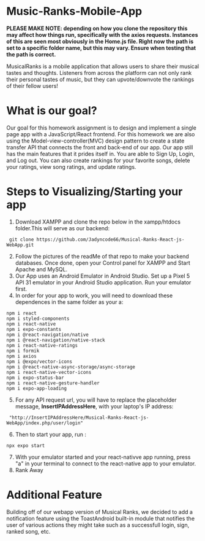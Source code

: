 # Music-Ranks-Mobile-App

**PLEASE MAKE NOTE: depending on how you clone the repository this may affect how things run, specifically with the axios requests. Instances of this are seen most obviously in the Home.js file. Right now the path is set to a specific folder name, but this may vary. Ensure when testing that the path is correct.**

MusicalRanks is a mobile application that allows users to share their musical tastes and thoughts. Listeners from across the platform can not only rank their personal tastes of music, but they can upvote/downvote the rankings of their fellow users!

# What is our goal?

Our goal for this homework assignment is to design and implement a single page app with a JavaScript/React frontend. For this homework we are also using the Model-view-controller(MVC) design pattern to create a state transfer API that connects the front
and back-end of our app. Our app still has the main features that it prides itself in. You are able to Sign Up, Login, and Log out. You can also create rankings for your favorite songs, delete your ratings, view song ratings, and update ratings.


# Steps to Visualizing/Starting your app
1) Download XAMPP and clone the repo below in the xampp/htdocs folder.This will serve as our backend:
```
 git clone https://github.com/Jadyncode66/Musical-Ranks-React-js-WebApp.git
```
2) Follow the pictures of the readMe of that repo to make your backend databases. Once done, open your Control panel for XAMPP and Start Apache and MySQL.
3) Our App uses an Android Emulator in Android Studio. Set up a Pixel 5 API 31 emulator in your Android Studio  application. Run your emulator first. 
4) In order for your app to work, you will need to download these dependences in the same folder as your a:

```
npm i react
npm i styled-components
npm i react-native
npm i expo-constants
npm i @react-navigation/native
npm i @react-navigation/native-stack
npm i react-native-ratings
npm i formik
npm i axios
npm i @expo/vector-icons
npm i @react-native-async-storage/async-storage
npm i react-native-vector-icons
npm i expo-status-bar
npm i react-native-gesture-handler
npm i expo-app-loading
```

5) For any API request url, you will have to replace the placeholder message, **InsertIPAddressHere**, with your laptop's IP address:
```
 "http://InsertIPAddressHere/Musical-Ranks-React-js-WebApp/index.php/user/login"
```
6) Then to start your app, run : 

```
npx expo start
```

7) With your emulator started and your react-nativve app running, press "a" in your terminal to connect to the react-native app to your emulator.
8) Rank Away




# Additional Feature

Building off of our webapp version of Musical Ranks, we decided to add a notification feature using the ToastAndroid built-in module that notifies the user of various actions they might take such as a successfull login, sign, ranked song, etc.

